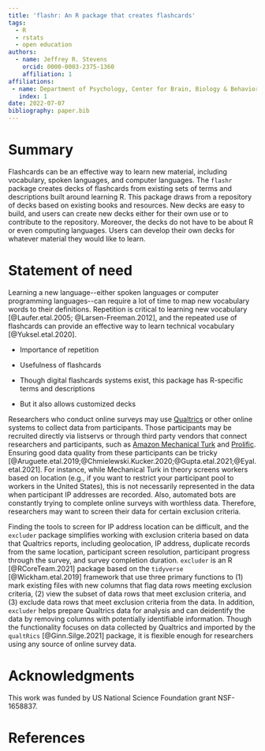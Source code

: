 ```yaml
---
title: 'flashr: An R package that creates flashcards'
tags:
  - R
  - rstats
  - open education
authors:
  - name: Jeffrey R. Stevens
    orcid: 0000-0003-2375-1360
    affiliation: 1
affiliations:
 - name: Department of Psychology, Center for Brain, Biology & Behavior, University of Nebraska-Lincoln
   index: 1
date: 2022-07-07
bibliography: paper.bib
---
```


# Summary

Flashcards can be an effective way to learn new material, including vocabulary, spoken languages, and computer languages. The `flashr` package creates decks of flashcards from existing sets of terms and descriptions built around learning R. This package draws from a repository of decks based on existing books and resources. New decks are easy to build, and users can create new decks either for their own use or to contribute to the repository. Moreover, the decks do not have to be about R or even computing languages. Users can develop their own decks for whatever material they would like to learn.


# Statement of need

Learning a new language--either spoken languages or computer programming languages--can require a lot of time to map new vocabulary words to their definitions. Repetition is critical to learning new vocabulary [@Laufer.etal.2005; @Larsen-Freeman.2012], and the repeated use of flashcards can provide an effective way to learn technical vocabulary [@Yuksel.etal.2020]. 

* Importance of repetition
* Usefulness of flashcards

* Though digital flashcards systems exist, this package has R-specific terms and descriptions

* But it also allows customized decks

Researchers who conduct online surveys may use [Qualtrics](https://qualtrics.com) or other online systems to collect data from participants. Those participants may be recruited directly via listservs or through third party vendors that connect researchers and participants, such as [Amazon Mechanical Turk](https://www.mturk.com/) and [Prolific](https://prolific.co/). Ensuring good data quality from these participants can be tricky [@Aruguete.etal.2019;@Chmielewski.Kucker.2020;@Gupta.etal.2021;@Eyal.etal.2021]. For instance, while Mechanical Turk in theory screens workers based on location (e.g., if you want to restrict your participant pool to workers in the United States), this is not necessarily represented in the data when participant IP addresses are recorded. Also, automated bots are constantly trying to complete online surveys with worthless data. Therefore, researchers may want to screen their data for certain exclusion criteria.

Finding the tools to screen for IP address location can be difficult, and the `excluder` package simplifies working with exclusion criteria based on data that Qualtrics reports, including geolocation, IP address, duplicate records from the same location, participant screen resolution, participant progress through the survey, and survey completion duration. `excluder` is an R [@RCoreTeam.2021] package based on the `tidyverse` [@Wickham.etal.2019] framework that use three primary functions to (1) mark existing files with new columns that flag data rows meeting exclusion criteria, (2) view the subset of data rows that meet exclusion criteria, and (3) exclude data rows that meet exclusion criteria from the data. In addition, `excluder` helps prepare Qualtrics data for analysis and can deidentify the data by removing columns with potentially identifiable information. Though the functionality focuses on data collected by Qualtrics and imported by the `qualtRics` [@Ginn.Silge.2021] package, it is flexible enough for researchers using any source of online survey data.

# Acknowledgments

This work was funded by US National Science Foundation grant NSF-1658837.

# References
